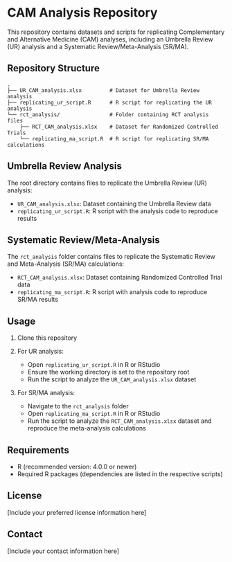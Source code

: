 # CAM Analysis Repository

This repository contains datasets and scripts for replicating Complementary and Alternative Medicine (CAM) analyses, including an Umbrella Review (UR) analysis and a Systematic Review/Meta-Analysis (SR/MA).

## Repository Structure

```
.
├── UR_CAM_analysis.xlsx         # Dataset for Umbrella Review analysis
├── replicating_ur_script.R      # R script for replicating the UR analysis
└── rct_analysis/                # Folder containing RCT analysis files
    ├── RCT_CAM_analysis.xlsx    # Dataset for Randomized Controlled Trials
    └── replicating_ma_script.R  # R script for replicating SR/MA calculations
```

## Umbrella Review Analysis

The root directory contains files to replicate the Umbrella Review (UR) analysis:

- `UR_CAM_analysis.xlsx`: Dataset containing the Umbrella Review data
- `replicating_ur_script.R`: R script with the analysis code to reproduce results

## Systematic Review/Meta-Analysis

The `rct_analysis` folder contains files to replicate the Systematic Review and Meta-Analysis (SR/MA) calculations:

- `RCT_CAM_analysis.xlsx`: Dataset containing Randomized Controlled Trial data
- `replicating_ma_script.R`: R script with analysis code to reproduce SR/MA results

## Usage

1. Clone this repository
2. For UR analysis:
   - Open `replicating_ur_script.R` in R or RStudio
   - Ensure the working directory is set to the repository root
   - Run the script to analyze the `UR_CAM_analysis.xlsx` dataset

3. For SR/MA analysis:
   - Navigate to the `rct_analysis` folder
   - Open `replicating_ma_script.R` in R or RStudio
   - Run the script to analyze the `RCT_CAM_analysis.xlsx` dataset and reproduce the meta-analysis calculations

## Requirements

- R (recommended version: 4.0.0 or newer)
- Required R packages (dependencies are listed in the respective scripts)

## License

[Include your preferred license information here]

## Contact

[Include your contact information here]
